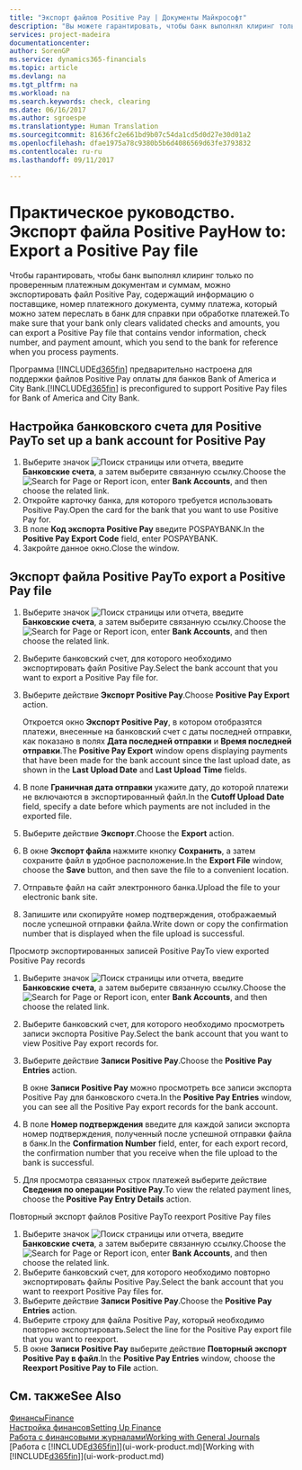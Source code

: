 ```yaml
---
title: "Экспорт файлов Positive Pay | Документы Майкрософт"
description: "Вы можете гарантировать, чтобы банк выполнял клиринг только проверенных платежных документов и сумм путем экспорта файла Positive Pay, содержащего сведения о поставщике и платеже."
services: project-madeira
documentationcenter: 
author: SorenGP
ms.service: dynamics365-financials
ms.topic: article
ms.devlang: na
ms.tgt_pltfrm: na
ms.workload: na
ms.search.keywords: check, clearing
ms.date: 06/16/2017
ms.author: sgroespe
ms.translationtype: Human Translation
ms.sourcegitcommit: 81636fc2e661bd9b07c54da1cd5d0d27e30d01a2
ms.openlocfilehash: dfae1975a78c9380b5b6d4086569d63fe3793832
ms.contentlocale: ru-ru
ms.lasthandoff: 09/11/2017

---
```

# <a name="how-to-export-a-positive-pay-file"></a><span data-ttu-id="ab265-103">Практическое руководство. Экспорт файла Positive Pay</span><span class="sxs-lookup"><span data-stu-id="ab265-103">How to: Export a Positive Pay file</span></span>
<span data-ttu-id="ab265-104">Чтобы гарантировать, чтобы банк выполнял клиринг только по проверенным платежным документам и суммам, можно экспортировать файл Positive Pay, содержащий информацию о поставщике, номер платежного документа, сумму платежа, который можно затем переслать в банк для справки при обработке платежей.</span><span class="sxs-lookup"><span data-stu-id="ab265-104">To make sure that your bank only clears validated checks and amounts, you can export a Positive Pay file that contains vendor information, check number, and payment amount, which you send to the bank for reference when you process payments.</span></span>

<span data-ttu-id="ab265-105">Программа [!INCLUDE[d365fin](includes/d365fin_md.md)] предварительно настроена для поддержки файлов Positive Pay оплаты для банков Bank of America и City Bank.</span><span class="sxs-lookup"><span data-stu-id="ab265-105">[!INCLUDE[d365fin](includes/d365fin_md.md)] is preconfigured to support Positive Pay files for Bank of America and City Bank.</span></span>

## <a name="to-set-up-a-bank-account-for-positive-pay"></a><span data-ttu-id="ab265-106">Настройка банковского счета для Positive Pay</span><span class="sxs-lookup"><span data-stu-id="ab265-106">To set up a bank account for Positive Pay</span></span>
1. <span data-ttu-id="ab265-107">Выберите значок ![Поиск страницы или отчета](media/ui-search/search_small.png "Значок поиска страницы или отчета"), введите **Банковские счета**, а затем выберите связанную ссылку.</span><span class="sxs-lookup"><span data-stu-id="ab265-107">Choose the ![Search for Page or Report](media/ui-search/search_small.png "Search for Page or Report icon") icon, enter **Bank Accounts**, and then choose the related link.</span></span>
2. <span data-ttu-id="ab265-108">Откройте карточку банка, для которого требуется использовать Positive Pay.</span><span class="sxs-lookup"><span data-stu-id="ab265-108">Open the card for the bank that you want to use Positive Pay for.</span></span>
3. <span data-ttu-id="ab265-109">В поле **Код экспорта Positive Pay** введите POSPAYBANK.</span><span class="sxs-lookup"><span data-stu-id="ab265-109">In the **Positive Pay Export Code** field, enter POSPAYBANK.</span></span>
4. <span data-ttu-id="ab265-110">Закройте данное окно.</span><span class="sxs-lookup"><span data-stu-id="ab265-110">Close the window.</span></span>

## <a name="to-export-a-positive-pay-file"></a><span data-ttu-id="ab265-111">Экспорт файла Positive Pay</span><span class="sxs-lookup"><span data-stu-id="ab265-111">To export a Positive Pay file</span></span>
1. <span data-ttu-id="ab265-112">Выберите значок ![Поиск страницы или отчета](media/ui-search/search_small.png "Значок поиска страницы или отчета"), введите **Банковские счета**, а затем выберите связанную ссылку.</span><span class="sxs-lookup"><span data-stu-id="ab265-112">Choose the ![Search for Page or Report](media/ui-search/search_small.png "Search for Page or Report icon") icon, enter **Bank Accounts**, and then choose the related link.</span></span>
2. <span data-ttu-id="ab265-113">Выберите банковский счет, для которого необходимо экспортировать файл Positive Pay.</span><span class="sxs-lookup"><span data-stu-id="ab265-113">Select the bank account that you want to export a Positive Pay file for.</span></span>
3. <span data-ttu-id="ab265-114">Выберите действие **Экспорт Positive Pay**.</span><span class="sxs-lookup"><span data-stu-id="ab265-114">Choose **Positive Pay Export** action.</span></span>

    <span data-ttu-id="ab265-115">Откроется окно **Экспорт Positive Pay**, в котором отобразятся платежи, внесенные на банковский счет с даты последней отправки, как показано в полях **Дата последней отправки** и **Время последней отправки**.</span><span class="sxs-lookup"><span data-stu-id="ab265-115">The **Positive Pay Export** window opens displaying payments that have been made for the bank account since the last upload date, as shown in the **Last Upload Date** and **Last Upload Time** fields.</span></span>
4. <span data-ttu-id="ab265-116">В поле **Граничная дата отправки** укажите дату, до которой платежи не включаются в экспортированный файл.</span><span class="sxs-lookup"><span data-stu-id="ab265-116">In the **Cutoff Upload Date** field, specify a date before which payments are not included in the exported file.</span></span>
5. <span data-ttu-id="ab265-117">Выберите действие **Экспорт**.</span><span class="sxs-lookup"><span data-stu-id="ab265-117">Choose the **Export** action.</span></span>
6. <span data-ttu-id="ab265-118">В окне **Экспорт файла** нажмите кнопку **Сохранить**, а затем сохраните файл в удобное расположение.</span><span class="sxs-lookup"><span data-stu-id="ab265-118">In the **Export File** window, choose the **Save** button, and then save the file to a convenient location.</span></span>
7. <span data-ttu-id="ab265-119">Отправьте файл на сайт электронного банка.</span><span class="sxs-lookup"><span data-stu-id="ab265-119">Upload the file to your electronic bank site.</span></span>
8. <span data-ttu-id="ab265-120">Запишите или скопируйте номер подтверждения, отображаемый после успешной отправки файла.</span><span class="sxs-lookup"><span data-stu-id="ab265-120">Write down or copy the confirmation number that is displayed when the file upload is successful.</span></span>

<span data-ttu-id="ab265-121">Просмотр экспортированных записей Positive Pay</span><span class="sxs-lookup"><span data-stu-id="ab265-121">To view exported Positive Pay records</span></span>

1. <span data-ttu-id="ab265-122">Выберите значок ![Поиск страницы или отчета](media/ui-search/search_small.png "Значок поиска страницы или отчета"), введите **Банковские счета**, а затем выберите связанную ссылку.</span><span class="sxs-lookup"><span data-stu-id="ab265-122">Choose the ![Search for Page or Report](media/ui-search/search_small.png "Search for Page or Report icon") icon, enter **Bank Accounts**, and then choose the related link.</span></span>
2. <span data-ttu-id="ab265-123">Выберите банковский счет, для которого необходимо просмотреть записи экспорта Positive Pay.</span><span class="sxs-lookup"><span data-stu-id="ab265-123">Select the bank account that you want to view Positive Pay export records for.</span></span>
3. <span data-ttu-id="ab265-124">Выберите действие **Записи Positive Pay**.</span><span class="sxs-lookup"><span data-stu-id="ab265-124">Choose the **Positive Pay Entries** action.</span></span>

    <span data-ttu-id="ab265-125">В окне **Записи Positive Pay** можно просмотреть все записи экспорта Positive Pay для банковского счета.</span><span class="sxs-lookup"><span data-stu-id="ab265-125">In the **Positive Pay Entries** window, you can see all the Positive Pay export records for the bank account.</span></span>
4. <span data-ttu-id="ab265-126">В поле **Номер подтверждения** введите для каждой записи экспорта номер подтверждения, полученный после успешной отправки файла в банк.</span><span class="sxs-lookup"><span data-stu-id="ab265-126">In the **Confirmation Number** field, enter, for each export record, the confirmation number that you receive when the file upload to the bank is successful.</span></span>
5. <span data-ttu-id="ab265-127">Для просмотра связанных строк платежей выберите действие **Сведения по операции Positive Pay**.</span><span class="sxs-lookup"><span data-stu-id="ab265-127">To view the related payment lines, choose the **Positive Pay Entry Details** action.</span></span>

<span data-ttu-id="ab265-128">Повторный экспорт файлов Positive Pay</span><span class="sxs-lookup"><span data-stu-id="ab265-128">To reexport Positive Pay files</span></span>

1. <span data-ttu-id="ab265-129">Выберите значок ![Поиск страницы или отчета](media/ui-search/search_small.png "Значок поиска страницы или отчета"), введите **Банковские счета**, а затем выберите связанную ссылку.</span><span class="sxs-lookup"><span data-stu-id="ab265-129">Choose the ![Search for Page or Report](media/ui-search/search_small.png "Search for Page or Report icon") icon, enter **Bank Accounts**, and then choose the related link.</span></span>
2. <span data-ttu-id="ab265-130">Выберите банковский счет, для которого необходимо повторно экспортировать файлы Positive Pay.</span><span class="sxs-lookup"><span data-stu-id="ab265-130">Select the bank account that you want to reexport Positive Pay files for.</span></span>
3. <span data-ttu-id="ab265-131">Выберите действие **Записи Positive Pay**.</span><span class="sxs-lookup"><span data-stu-id="ab265-131">Choose the **Positive Pay Entries** action.</span></span>
4. <span data-ttu-id="ab265-132">Выберите строку для файла Positive Pay, который необходимо повторно экспортировать.</span><span class="sxs-lookup"><span data-stu-id="ab265-132">Select the line for the Positive Pay export file that you want to reexport.</span></span>
5. <span data-ttu-id="ab265-133">В окне **Записи Positive Pay** выберите действие **Повторный экспорт Positive Pay в файл**.</span><span class="sxs-lookup"><span data-stu-id="ab265-133">In the **Positive Pay Entries** window, choose the **Reexport Positive Pay to File** action.</span></span>

## <a name="see-also"></a><span data-ttu-id="ab265-134">См. также</span><span class="sxs-lookup"><span data-stu-id="ab265-134">See Also</span></span>
[<span data-ttu-id="ab265-135">Финансы</span><span class="sxs-lookup"><span data-stu-id="ab265-135">Finance</span></span>](finance.md)  
[<span data-ttu-id="ab265-136">Настройка финансов</span><span class="sxs-lookup"><span data-stu-id="ab265-136">Setting Up Finance</span></span>](finance-setup-finance.md)  
[<span data-ttu-id="ab265-137">Работа с финансовыми журналами</span><span class="sxs-lookup"><span data-stu-id="ab265-137">Working with General Journals</span></span>](ui-work-general-journals.md)  
<span data-ttu-id="ab265-138">[Работа с [!INCLUDE[d365fin](includes/d365fin_md.md)]](ui-work-product.md)</span><span class="sxs-lookup"><span data-stu-id="ab265-138">[Working with [!INCLUDE[d365fin](includes/d365fin_md.md)]](ui-work-product.md)</span></span>

